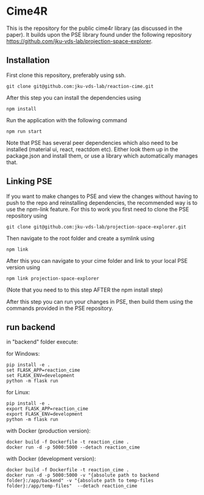 # Cime4R

This is the repository for the public cime4r library (as discussed in the paper). It builds upon the PSE library found under the following repository https://github.com/jku-vds-lab/projection-space-explorer.

## Installation

First clone this repository, preferably using ssh.

```
git clone git@github.com:jku-vds-lab/reaction-cime.git
```

After this step you can install the dependencies using

```
npm install
```

Run the application with the following command

```
npm run start
```

Note that PSE has several peer dependencies which also need to be installed (material ui, react, reactdom etc). Either look them up in the package.json and install them, or use a library which automatically manages that.

## Linking PSE

If you want to make changes to PSE and view the changes without having to push to the repo and reinstalling dependencies, the recommended way is to use the npm-link feature. For this to work you first need to clone the PSE repository using

```
git clone git@github.com:jku-vds-lab/projection-space-explorer.git
```

Then navigate to the root folder and create a symlink using

```
npm link
```

After this you can navigate to your cime folder and link to your local PSE version using

```
npm link projection-space-explorer
```

(Note that you need to to this step AFTER the npm install step)

After this step you can run your changes in PSE, then build them using the commands provided in the PSE repository.


## run backend

in "backend" folder execute: 

for Windows:

```
pip install -e .
set FLASK_APP=reaction_cime
set FLASK_ENV=development
python -m flask run
```

for Linux:

```
pip install -e .
export FLASK_APP=reaction_cime
export FLASK_ENV=development
python -m flask run
```

with Docker (production version):
```
docker build -f Dockerfile -t reaction_cime .
docker run -d -p 5000:5000 --detach reaction_cime
```

with Docker (development version):
```
docker build -f Dockerfile -t reaction_cime .
docker run -d -p 5000:5000 -v "{absolute path to backend folder}:/app/backend" -v "{absolute path to temp-files folder}:/app/temp-files"  --detach reaction_cime
```